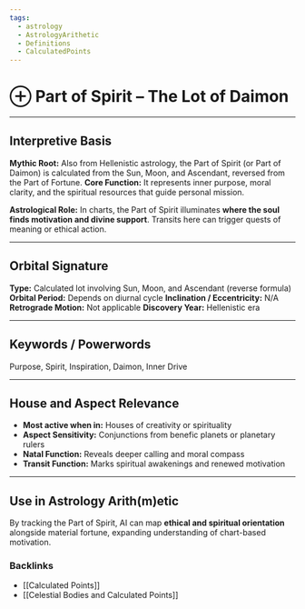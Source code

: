 ```yaml
---
tags:
  - astrology
  - AstrologyArithetic
  - Definitions
  - CalculatedPoints
---
```


# ⊕ Part of Spirit – The Lot of Daimon

---

## Interpretive Basis

**Mythic Root:**
Also from Hellenistic astrology, the Part of Spirit (or Part of Daimon) is calculated from the Sun, Moon, and Ascendant, reversed from the Part of Fortune.
**Core Function:**
It represents inner purpose, moral clarity, and the spiritual resources that guide personal mission.

**Astrological Role:**
In charts, the Part of Spirit illuminates **where the soul finds motivation and divine support**. Transits here can trigger quests of meaning or ethical action.

---

## Orbital Signature

**Type:** Calculated lot involving Sun, Moon, and Ascendant (reverse formula)
**Orbital Period:** Depends on diurnal cycle
**Inclination / Eccentricity:** N/A
**Retrograde Motion:** Not applicable
**Discovery Year:** Hellenistic era

---

## Keywords / Powerwords

Purpose, Spirit, Inspiration, Daimon, Inner Drive

---

## House and Aspect Relevance

- **Most active when in:** Houses of creativity or spirituality
- **Aspect Sensitivity:** Conjunctions from benefic planets or planetary rulers
- **Natal Function:** Reveals deeper calling and moral compass
- **Transit Function:** Marks spiritual awakenings and renewed motivation

---

## Use in Astrology Arith(m)etic

By tracking the Part of Spirit, AI can map **ethical and spiritual orientation** alongside material fortune, expanding understanding of chart-based motivation.

### Backlinks
- [[Calculated Points]]
- [[Celestial Bodies and Calculated Points]]
